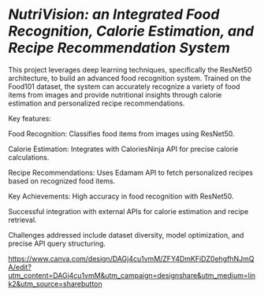 # **_NutriVision: an Integrated Food Recognition, Calorie Estimation, and Recipe Recommendation System_**

This project leverages deep learning techniques, specifically the ResNet50 architecture, to build an advanced food recognition system. Trained on the Food101 dataset, the system can accurately recognize a variety of food items from images and provide nutritional insights through calorie estimation and personalized recipe recommendations.

Key features:

Food Recognition: Classifies food items from images using ResNet50.

Calorie Estimation: Integrates with CaloriesNinja API for precise calorie calculations.

Recipe Recommendations: Uses Edamam API to fetch personalized recipes based on recognized food items.

Key Achievements:
High accuracy in food recognition with ResNet50.

Successful integration with external APIs for calorie estimation and recipe retrieval.

Challenges addressed include dataset diversity, model optimization, and precise API query structuring.

https://www.canva.com/design/DAGj4cu1vmM/ZFY4DmKFiDZ0ehgfhNJmQA/edit?utm_content=DAGj4cu1vmM&utm_campaign=designshare&utm_medium=link2&utm_source=sharebutton
